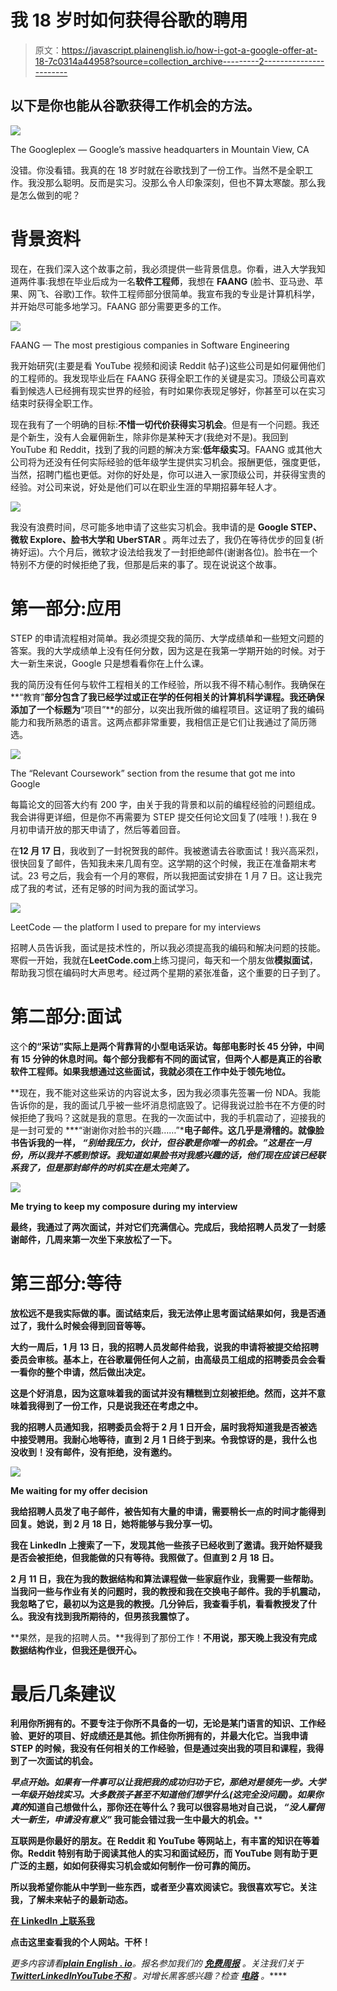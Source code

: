 # 我 18 岁时如何获得谷歌的聘用

> 原文：<https://javascript.plainenglish.io/how-i-got-a-google-offer-at-18-7c0314a44958?source=collection_archive---------2----------------------->

## 以下是你也能从谷歌获得工作机会的方法。

![](img/6fed7f53e7d58f3c54883cf2065342c1.png)

The Googleplex — Google’s massive headquarters in Mountain View, CA

没错。你没看错。我真的在 18 岁时就在谷歌找到了一份工作。当然不是全职工作。我没那么聪明。反而是实习。没那么令人印象深刻，但也不算太寒酸。那么我是怎么做到的呢？

# 背景资料

现在，在我们深入这个故事之前，我必须提供一些背景信息。你看，进入大学我知道两件事:我想在毕业后成为一名**软件工程师**，我想在 **FAANG** (脸书、亚马逊、苹果、网飞、谷歌)工作。软件工程师部分很简单。我宣布我的专业是计算机科学，并开始尽可能多地学习。FAANG 部分需要更多的工作。

![](img/54bd82fbe6d9ccdc238dfe20a95bc3ce.png)

FAANG — The most prestigious companies in Software Engineering

我开始研究(主要是看 YouTube 视频和阅读 Reddit 帖子)这些公司是如何雇佣他们的工程师的。我发现毕业后在 FAANG 获得全职工作的关键是实习。顶级公司喜欢看到候选人已经拥有现实世界的经验，有时如果你表现足够好，你甚至可以在实习结束时获得全职工作。

现在我有了一个明确的目标:**不惜一切代价获得实习机会**。但是有一个问题。我还是个新生，没有人会雇佣新生，除非你是某种天才(我绝对不是)。我回到 YouTube 和 Reddit，找到了我的问题的解决方案:**低年级实习**。FAANG 或其他大公司将为还没有任何实际经验的低年级学生提供实习机会。报酬更低，强度更低，当然，招聘门槛也更低。对你的好处是，你可以进入一家顶级公司，并获得宝贵的经验。对公司来说，好处是他们可以在职业生涯的早期招募年轻人才。

![](img/53a5db9b3cfd4a0def5ecee10218a239.png)

我没有浪费时间，尽可能多地申请了这些实习机会。我申请的是 **Google STEP、微软 Explore、脸书大学和 UberSTAR** 。两年过去了，我仍在等待优步的回复(祈祷好运)。六个月后，微软才设法给我发了一封拒绝邮件(谢谢各位)。脸书在一个特别不方便的时候拒绝了我，但那是后来的事了。现在说说这个故事。

# 第一部分:应用

STEP 的申请流程相对简单。我必须提交我的简历、大学成绩单和一些短文问题的答案。我的大学成绩单上没有任何分数，因为这是在我第一学期开始的时候。对于大一新生来说，Google 只是想看看你在上什么课。

我的简历没有任何与软件工程相关的工作经验，所以我不得不精心制作。我确保在**“教育”**部分包含了我已经学过或正在学的任何相关的计算机科学课程。我还确保添加了一个标题为**“项目”**的部分，以突出我所做的编程项目。这证明了我的编码能力和我所熟悉的语言。这两点都非常重要，我相信正是它们让我通过了简历筛选。

![](img/2812d2271027b106a00d463a5bafd6b2.png)

The “Relevant Coursework” section from the resume that got me into Google

每篇论文的回答大约有 200 字，由关于我的背景和以前的编程经验的问题组成。我会讲得更详细，但是你不再需要为 STEP 提交任何论文回复了(哇哦！).我在 9 月初申请开放的那天申请了，然后等着回音。

在**12 月 17 日**，我收到了一封祝贺我的邮件。我被邀请去谷歌面试！我兴高采烈，很快回复了邮件，告知我未来几周有空。这学期的这个时候，我正在准备期末考试。23 号之后，我会有一个月的寒假，所以我把面试安排在 1 月 7 日。这让我完成了我的考试，还有足够的时间为我的面试学习。

![](img/b09e7c7946ffb0d1c7509d854b65415d.png)

LeetCode — the platform I used to prepare for my interviews

招聘人员告诉我，面试是技术性的，所以我必须提高我的编码和解决问题的技能。寒假一开始，我就在**LeetCode.com**上练习提问，每天和一个朋友做**模拟面试**，帮助我习惯在编码时大声思考。经过两个星期的紧张准备，这个重要的日子到了。

# 第二部分:面试

这个**的“采访”实际上是两个背靠背的小型电话采访。每部电影时长 45 分钟，中间有 15 分钟的休息时间。每个部分我都有不同的面试官，但两个人都是真正的谷歌软件工程师。如果我想通过这些面试，我就必须在工作中处于领先地位。**

**现在，我不能对这些采访的内容说太多，因为我必须事先签署一份 NDA。我能告诉你的是，我的面试几乎被一些坏消息彻底毁了。记得我说过脸书在不方便的时候拒绝了我吗？这就是我的意思。在我的一次面试中，我的手机震动了，迎接我的是一封可爱的 ***“谢谢你对脸书的兴趣……”***电子邮件。这几乎是滑稽的。就像脸书告诉我的一样， ***“别给我压力，伙计，但谷歌是你唯一的机会。”这是在一月份，所以我并不感到惊讶。我知道如果脸书对我感兴趣的话，他们现在应该已经联系我了，但是那封邮件的时机实在是太完美了。*****

**![](img/c6310e5b4dd6e7ce2bdecf5b54aff66c.png)**

**Me trying to keep my composure during my interview**

**最终，我通过了两次面试，并对它们充满信心。完成后，我给招聘人员发了一封感谢邮件，几周来第一次坐下来放松了一下。**

# **第三部分:等待**

**放松远不是我实际做的事。面试结束后，我无法停止思考面试结果如何，我是否通过了，我什么时候会得到回音等等。**

**大约一周后，1 月 13 日，我的招聘人员发邮件给我，说我的申请将被提交给招聘委员会审核。基本上，在谷歌雇佣任何人之前，由高级员工组成的招聘委员会会看一看你的整个申请，然后做出决定。**

**这是个好消息，因为这意味着我的面试并没有糟糕到立刻被拒绝。然而，这并不意味着我得到了一份工作，只是说我还在考虑之中。**

**我的招聘人员通知我，招聘委员会将于 2 月 1 日开会，届时我将知道我是否被选中接受聘用。我耐心地等待，直到 2 月 1 日终于到来。令我惊讶的是，我什么也没收到！没有邮件，没有拒绝，没有邀约。**

**![](img/e1cdb9bb8a9706d58780cfaae42a60e5.png)**

**Me waiting for my offer decision**

**我给招聘人员发了电子邮件，被告知有大量的申请，需要稍长一点的时间才能得到回复。她说，到 2 月 18 日，她将能够与我分享一切。**

**我在 LinkedIn 上搜索了一下，发现其他一些孩子已经收到了邀请。我开始怀疑我是否会被拒绝，但我能做的只有等待。我照做了。但直到 2 月 18 日。**

**2 月 11 日，我在为我的数据结构和算法课程做一些家庭作业，我需要一些帮助。当我问一些与作业有关的问题时，我的教授和我在交换电子邮件。我的手机震动，我忽略了它，最初以为这是我的教授。几分钟后，我查看手机，看看教授发了什么。我没有找到我所期待的，但男孩我震惊了。**

**果然，是我的招聘人员。**我得到了那份工作！**不用说，那天晚上我没有完成数据结构作业，但我还是很开心。**

# **最后几条建议**

****利用你所拥有的。不要专注于你所不具备的一切，无论是某门语言的知识、工作经验、更好的项目、好成绩还是其他。抓住你所拥有的，并最大化它。当我申请 STEP 的时候，我没有任何相关的工作经验，但是通过突出我的项目和课程，我得到了一次面试的机会。****

****早点开始。如果有一件事可以让我把我的成功归功于它，那绝对是领先一步。大学一年级开始找实习。大多数孩子甚至不知道他们想学什么(这完全没问题)。如果你*真的*知道自己想做什么，那你还在等什么？我可以很容易地对自己说， ***“没人雇佣大一新生，申请没有意义”*** 我可能会错过我一生中最大的机会。****

**互联网是你最好的朋友。在 Reddit 和 YouTube 等网站上，有丰富的知识在等着你。Reddit 特别有助于阅读其他人的实习和面试经历，而 YouTube 则有助于更广泛的主题，如如何获得实习机会或如何制作一份可靠的简历。**

**所以我希望你能从中学到一些东西，或者至少喜欢阅读它。我很喜欢写它。关注我，了解未来帖子的最新动态。**

**[在 LinkedIn 上联系我](https://www.linkedin.com/in/ahmed-ishaque-a6a51b1b5/)**

**点击这里查看我的个人网站。干杯！**

***更多内容请看*[***plain English . io***](https://plainenglish.io/)*。报名参加我们的* [***免费周报***](http://newsletter.plainenglish.io/) *。关注我们关于*[***Twitter***](https://twitter.com/inPlainEngHQ)[***LinkedIn***](https://www.linkedin.com/company/inplainenglish/)*[***YouTube***](https://www.youtube.com/channel/UCtipWUghju290NWcn8jhyAw)*[***不和***](https://discord.gg/GtDtUAvyhW) *。对增长黑客感兴趣？检查* [***电路***](https://circuit.ooo/) *。*****